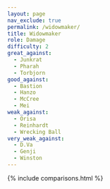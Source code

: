 ```yaml
---
layout: page
nav_exclude: true
permalink: /widowmaker/
title: Widowmaker
role: Damage
difficulty: 2
great_against:
  - Junkrat
  - Pharah
  - Torbjorn
good_against:
  - Bastion
  - Hanzo
  - McCree
  - Mei
weak_against:
  - Orisa
  - Reinhardt
  - Wrecking Ball
very_weak_against:
  - D.Va
  - Genji
  - Winston
---
```


{% include comparisons.html %}